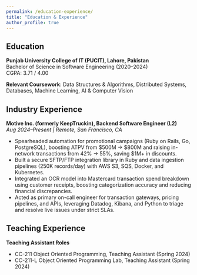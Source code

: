 ```yaml
---
permalink: /education-experience/
title: "Education & Experience"
author_profile: true
---
```


## Education

**Punjab University College of IT (PUCIT), Lahore, Pakistan**  
Bachelor of Science in Software Engineering (2020–2024)  
CGPA: 3.71 / 4.00

**Relevant Coursework**: Data Structures & Algorithms, Distributed Systems, Databases, Machine Learning, AI & Computer Vision

## Industry Experience

**Motive Inc. (formerly KeepTruckin), Backend Software Engineer (L2)**  
*Aug 2024–Present | Remote, San Francisco, CA*

- Spearheaded automation for promotional campaigns (Ruby on Rails, Go, PostgreSQL), boosting ATPV from $500M → $800M and raising in-network transactions from 42% → 55%, saving $1M+ in discounts.
- Built a secure SFTP/FTP integration library in Ruby and data ingestion pipelines (250K records/day) with AWS S3, SQS, Docker, and Kubernetes.
- Integrated an OCR model into Mastercard transaction spend breakdown using customer receipts, boosting categorization accuracy and reducing financial discrepancies.
- Acted as primary on-call engineer for transaction gateways, pricing pipelines, and APIs, leveraging Datadog, Kibana, and Python to triage and resolve live issues under strict SLAs.

## Teaching Experience

**Teaching Assistant Roles**
- CC-211 Object Oriented Programming, Teaching Assistant (Spring 2024)
- CC-211-L Object Oriented Programming Lab, Teaching Assistant (Spring 2024)
